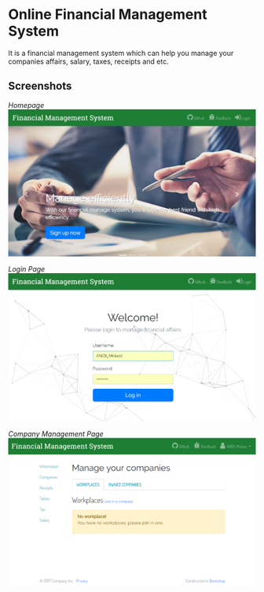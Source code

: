 # Online Financial Management System
It is a financial management system which can help you manage your companies affairs, salary, taxes, receipts and etc.

## Screenshots
*Homepage*
![Homepage](screenshots/homepage.png)

*Login Page*
![Login](screenshots/login.png)

*Company Management Page*
![Company](screenshots/company.png)
